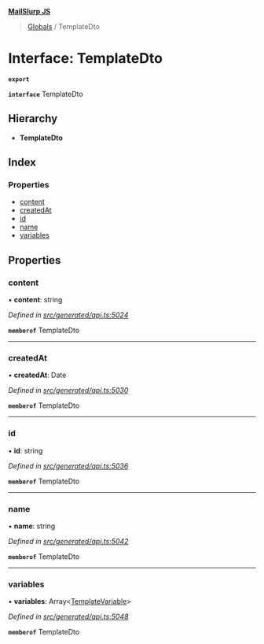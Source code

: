 **[MailSlurp JS](../README.md)**

> [Globals](../README.md) / TemplateDto

# Interface: TemplateDto

**`export`** 

**`interface`** TemplateDto

## Hierarchy

* **TemplateDto**

## Index

### Properties

* [content](templatedto.md#content)
* [createdAt](templatedto.md#createdat)
* [id](templatedto.md#id)
* [name](templatedto.md#name)
* [variables](templatedto.md#variables)

## Properties

### content

•  **content**: string

*Defined in [src/generated/api.ts:5024](https://github.com/mailslurp/mailslurp-client/blob/eace919/src/generated/api.ts#L5024)*

**`memberof`** TemplateDto

___

### createdAt

•  **createdAt**: Date

*Defined in [src/generated/api.ts:5030](https://github.com/mailslurp/mailslurp-client/blob/eace919/src/generated/api.ts#L5030)*

**`memberof`** TemplateDto

___

### id

•  **id**: string

*Defined in [src/generated/api.ts:5036](https://github.com/mailslurp/mailslurp-client/blob/eace919/src/generated/api.ts#L5036)*

**`memberof`** TemplateDto

___

### name

•  **name**: string

*Defined in [src/generated/api.ts:5042](https://github.com/mailslurp/mailslurp-client/blob/eace919/src/generated/api.ts#L5042)*

**`memberof`** TemplateDto

___

### variables

•  **variables**: Array\<[TemplateVariable](../modules/templatevariable.md)>

*Defined in [src/generated/api.ts:5048](https://github.com/mailslurp/mailslurp-client/blob/eace919/src/generated/api.ts#L5048)*

**`memberof`** TemplateDto
